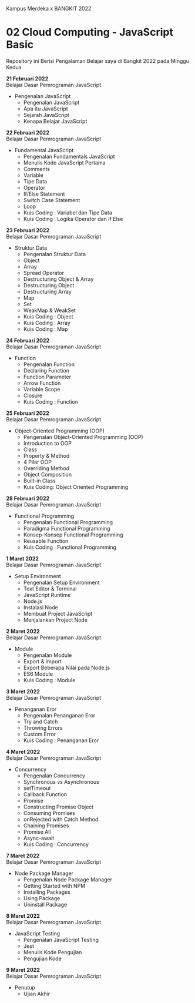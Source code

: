 Kampus Merdeka x BANGKIT 2022

# 02 Cloud Computing - JavaScript Basic
Repository ini Berisi Pengalaman Belajar saya di Bangkit 2022 pada Minggu Kedua

**21 Februari 2022**    
Belajar Dasar Pemrograman JavaScript
  * Pengenalan JavaScript
    * Pengenalan JavaScript
    * Apa itu JavaScript
    * Sejarah JavaScript
    * Kenapa Belajar JavaScript
    
**22 Februari 2022**    
Belajar Dasar Pemrograman JavaScript
  * Fundamental JavaScript
    * Pengenalan Fundamentals JavaScript
    * Menulis Kode JavaScript Pertama
    * Comments
    * Variable
    * Tipe Data
    * Operator
    * If/Else Statement
    * Switch Case Statement
    * Loop
    * Kuis Coding : Variabel dan Tipe Data
    * Kuis Coding : Logika Operator dan If Else

**23 Februari 2022**    
Belajar Dasar Pemrograman JavaScript
  * Struktur Data
    * Pengenalan Struktur Data
    * Object
    * Array
    * Spread Operator
    * Destructuring Object & Array
    * Destructuring Object
    * Destructuring Array
    * Map
    * Set
    * WeakMap & WeakSet
    * Kuis Coding : Object
    * Kuis Coding : Array
    * Kuis Coding : Map

**24 Februari 2022**    
Belajar Dasar Pemrograman JavaScript
  * Function
    * Pengenalan Function
    * Declaring Function
    * Function Parameter
    * Arrow Function
    * Variable Scope
    * Closure
    * Kuis Coding : Function

**25 Februari 2022**    
Belajar Dasar Pemrograman JavaScript
  * Object-Oriented Programming (OOP)
    * Pengenalan Object-Oriented Programming (OOP)
    * Introduction to OOP
    * Class
    * Property & Method
    * 4 Pilar OOP
    * Overriding Method
    * Object Composition
    * Built-in Class
    * Kuis Coding: Object Oriented Programming

**28 Februari 2022**    
Belajar Dasar Pemrograman JavaScript
  * Functional Programming
    * Pengenalan Functional Programming
    * Paradigma Functional Programming
    * Konsep-Konsep Functional Programming
    * Reusable Function
    * Kuis Coding : Functional Programming

**1 Maret 2022**    
Belajar Dasar Pemrograman JavaScript
  * Setup Environment
    * Pengenalan Setup Environment
    * Text Editor & Terminal
    * JavaScript Runtime
    * Node.js
    * Instalasi Node
    * Membuat Project JavaScript
    * Menjalankan Project Node

**2 Maret 2022**    
Belajar Dasar Pemrograman JavaScript
  * Module
    * Pengenalan Module
    * Export & Import
    * Export Beberapa Nilai pada Node.js
    * ES6 Module
    * Kuis Coding : Module

**3 Maret 2022**    
Belajar Dasar Pemrograman JavaScript
  * Penanganan Eror
    * Pengenalan Penanganan Eror
    * Try and Catch
    * Throwing Errors
    * Custom Error
    * Kuis Coding : Penanganan Eror

**4 Maret 2022**    
Belajar Dasar Pemrograman JavaScript
  * Concurrency
    * Pengenalan Concurrency
    * Synchronous vs Asynchronous
    * setTimeout
    * Callback Function
    * Promise
    * Constructing Promise Object
    * Consuming Promises
    * onRejected with Catch Method
    * Chaining Promises
    * Promise All
    * Async-await
    * Kuis Coding : Concurrency

**7 Maret 2022**    
Belajar Dasar Pemrograman JavaScript
  * Node Package Manager
    * Pengenalan Node Package Manager
    * Getting Started with NPM
    * Installing Packages
    * Using Package
    * Uninstall Package

**8 Maret 2022**    
Belajar Dasar Pemrograman JavaScript
  * JavaScript Testing
    * Pengenalan JavaScript Testing
    * Jest
    * Menulis Kode Pengujian
    * Pengujian Kode
    
**9 Maret 2022**    
Belajar Dasar Pemrograman JavaScript
  * Penutup
    * Ujian Akhir
